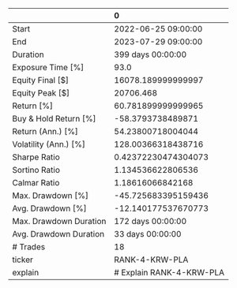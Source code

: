 |                        | 0                        |
|:-----------------------|:-------------------------|
| Start                  | 2022-06-25 09:00:00      |
| End                    | 2023-07-29 09:00:00      |
| Duration               | 399 days 00:00:00        |
| Exposure Time [%]      | 93.0                     |
| Equity Final [$]       | 16078.189999999997       |
| Equity Peak [$]        | 20706.468                |
| Return [%]             | 60.781899999999965       |
| Buy & Hold Return [%]  | -58.3793738489871        |
| Return (Ann.) [%]      | 54.23800718004044        |
| Volatility (Ann.) [%]  | 128.00366318438716       |
| Sharpe Ratio           | 0.42372230474304073      |
| Sortino Ratio          | 1.134536622806536        |
| Calmar Ratio           | 1.18616066842168         |
| Max. Drawdown [%]      | -45.725683395159436      |
| Avg. Drawdown [%]      | -12.140177537670773      |
| Max. Drawdown Duration | 172 days 00:00:00        |
| Avg. Drawdown Duration | 33 days 00:00:00         |
| # Trades               | 18                       |
| ticker                 | RANK-4-KRW-PLA           |
| explain                | # Explain RANK-4-KRW-PLA |